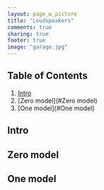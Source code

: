 ```yaml
---
layout: page_w_picture
title: "Loudspeakers"
comments: true
sharing: true
footer: true
image: "garage.jpg"
---
```



## Table of Contents
1. [Intro](#Intro)
2. [Zero model](#Zero model)
3. [One model](#One model)


<a name="Intro"></a>

## Intro



<a name="Zero model"></a>

## Zero model



<a name="One model"></a>

## One model


